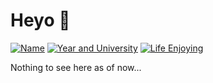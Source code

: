 # Heyo 🎈
[![Name](https://img.shields.io/badge/Chris_Wong-blue)](http://www.linkedin.com/in/real-cwong)
[![Year and University](https://img.shields.io/badge/2nd_Year-UNSW-yellow)](http://www.linkedin.com/in/real-cwong)
[![Life Enjoying](https://img.shields.io/badge/Good-Vibes-darkgreen)](http://www.linkedin.com/in/real-cwong)

Nothing to see here as of now...
